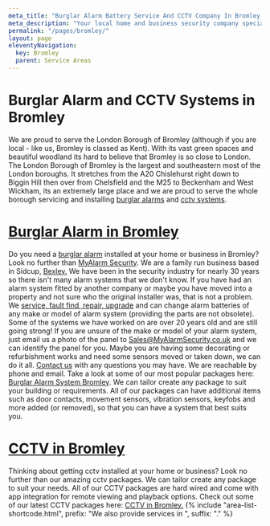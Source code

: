 ```yaml
---
meta_title: "Burglar Alarm Battery Service And CCTV Company In Bromley - MyAlarm Security"
meta_description: "Your local home and business security company specialsing in burglar alarms, cctv door, entry access control in Bromley. Contact us on 020 8302 4065."
permalink: "/pages/bromley/"
layout: page
eleventyNavigation:
  key: Bromley
  parent: Service Areas
---
```


# **Burglar Alarm and CCTV Systems in Bromley** 

We are proud to serve the London Borough of Bromley (although if you are local - like us, Bromley is classed as Kent). With its vast green spaces and beautiful woodland its hard to believe that Bromley is so close to London. The London Borough of Bromley is the largest and southeastern most of the London boroughs. It stretches from the A20 Chislehurst right down to Biggin Hill then over from Chelsfield and the M25 to Beckenham and West Wickham, its an extremely large place and we are proud to serve the whole borough servicing and installing [burglar alarms](/categories/burglar-alarms/) and [cctv systems](/categories/cctv/).

# [Burglar Alarm in Bromley](/categories/burglar-alarms/) 

Do you need a [burglar alarm](/categories/burglar-alarms/) installed at your home or business in Bromley? Look no further than [MyAlarm Security](/pages/thamesmead/). We are a family run business based in Sidcup, [Bexley.](/pages/bexley/) We have been in the security industry for nearly 30 years so there isn\'t many alarm systems that we don\'t know. If you have had an alarm system fitted by another company or maybe you have moved into a property and not sure who the original installer was, that is not a problem. We [service, fault find, repair, upgrade](/categories/servicing-and-repairs/) and can change alarm batteries of any make or model of alarm system (providing the parts are not obsolete). Some of the systems we have worked on are over 20 years old and are still going strong! If you are unsure of the make or model of your alarm system, just email us a photo of the panel to [Sales@MyAlarmSecurity.co.uk](mailto:Sales@MyAlarmSecurity.co.uk) and we can identify the panel for you. Maybe you are having some decorating or refurbishment works and need some sensors moved or taken down, we can do it all. [Contact us](/contact/) with any questions you may have. We are reachable by phone and email. Take a look at some of our most popular packages here: [Burglar Alarm System Bromley](/categories/burglar-alarms/). We can tailor create any package to suit your building or requirements. All of our packages can have additional items such as door contacts, movement sensors, vibration sensors, keyfobs and more added (or removed), so that you can have a system that best suits you.

# [CCTV in Bromley](/categories/cctv/) 

Thinking about getting cctv installed at your home or business? Look no further than our amazing cctv packages. We can tailor create any package to suit your needs. All of our CCTV packages are hard wired and come with app integration for remote viewing and playback options. Check out some of our latest CCTV packages here: [CCTV in Bromley.](/categories/cctv/)
{% include "area-list-shortcode.html", prefix: "We also provide services in ", suffix: "." %}
